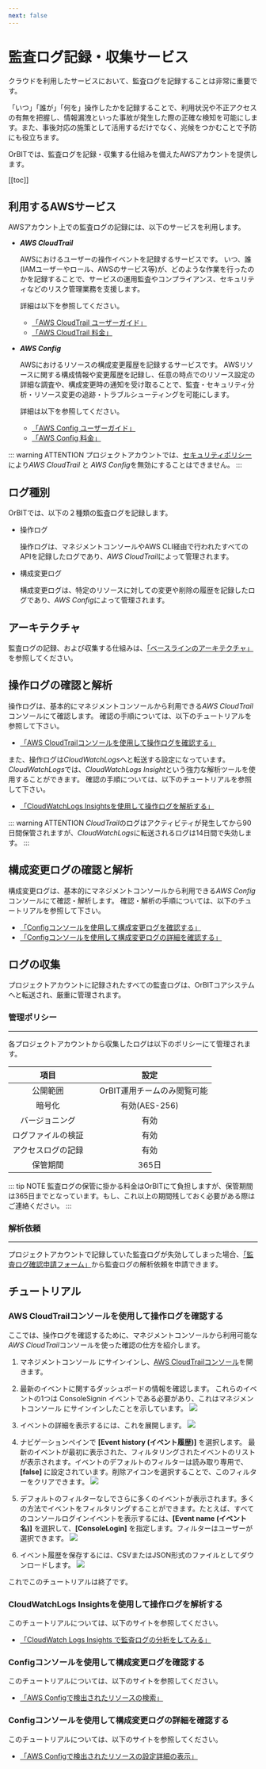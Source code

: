 ```yaml
---
next: false
---
```


# 監査ログ記録・収集サービス

クラウドを利用したサービスにおいて、監査ログを記録することは非常に重要です。

「いつ」「誰が」「何を」操作したかを記録することで、利用状況や不正アクセスの有無を把握し、情報漏洩といった事故が発生した際の正確な検知を可能にします。また、事後対応の施策として活用するだけでなく、兆候をつかむことで予防にも役立ちます。

OrBITでは、監査ログを記録・収集する仕組みを備えたAWSアカウントを提供します。

[[toc]]

## 利用するAWSサービス
AWSアカウント上での監査ログの記録には、以下のサービスを利用します。

- ***AWS CloudTrail***

    AWSにおけるユーザーの操作イベントを記録するサービスです。
    いつ、誰(IAMユーザーやロール、AWSのサービス等)が、どのような作業を行ったのかを記録することで、サービスの運用監査やコンプライアンス、セキュリティなどのリスク管理業務を支援します。

    詳細は以下を参照してください。
    - [「AWS CloudTrail ユーザーガイド」](https://docs.aws.amazon.com/ja_jp/awscloudtrail/latest/userguide/cloudtrail-user-guide.html)
    - [「AWS CloudTrail 料金」](https://aws.amazon.com/jp/cloudtrail/pricing/)

- ***AWS Config***

    AWSにおけるリソースの構成変更履歴を記録するサービスです。
    AWSリソースに関する構成情報や変更履歴を記録し、任意の時点でのリソース設定の詳細な調査や、構成変更時の通知を受け取ることで、監査・セキュリティ分析・リソース変更の追跡・トラブルシューティングを可能にします。

    詳細は以下を参照してください。
    - [「AWS Config ユーザーガイド」](https://docs.aws.amazon.com/ja_jp/config/latest/developerguide/WhatIsConfig.html)
    - [「AWS Config 料金」](https://aws.amazon.com/jp/config/pricing/)

::: warning ATTENTION
プロジェクトアカウントでは、[セキュリティポリシー](/guide/aws/service/security.html#特定の操作に対する制限)により*AWS CloudTrail* と *AWS Config*を無効にすることはできません。
:::

## ログ種別
OrBITでは、以下の２種類の監査ログを記録します。

- 操作ログ
    
    操作ログは、マネジメントコンソールやAWS CLI経由で行われたすべてのAPIを記録したログであり、*AWS CloudTrail*によって管理されます。

- 構成変更ログ

    構成変更ログは、特定のリソースに対しての変更や削除の履歴を記録したログであり、*AWS Config*によって管理されます。

## アーキテクチャ
監査ログの記録、および収集する仕組みは、[「ベースラインのアーキテクチャ」](/guide/aws/reference/baseline.html#アーキテクチャ)を参照してください。

## 操作ログの確認と解析
操作ログは、基本的にマネジメントコンソールから利用できる*AWS CloudTrail*コンソールにて確認します。
確認の手順については、以下のチュートリアルを参照して下さい。
- [「AWS CloudTrailコンソールを使用して操作ログを確認する」](#aws-cloudtrailコンソールを使用して操作ログを確認する)

また、操作ログは*CloudWatchLogs*へと転送する設定になっています。
*CloudWatchLogs*では、*CloudWatchLogs Insight*という強力な解析ツールを使用することができます。
確認の手順については、以下のチュートリアルを参照して下さい。
- [「CloudWatchLogs Insightsを使用して操作ログを解析する」](#cloudwatchlogs-insightsを使用して操作ログを解析する)

::: warning ATTENTION
*CloudTrail*のログはアクティビティが発生してから90日間保管されますが、*CloudWatchLogs*に転送されるログは14日間で失効します。
:::

## 構成変更ログの確認と解析
構成変更ログは、基本的にマネジメントコンソールから利用できる*AWS Config*コンソールにて確認・解析します。
確認・解析の手順については、以下のチュートリアルを参照して下さい。
- [「Configコンソールを使用して構成変更ログを確認する」](#configコンソールを使用して構成変更ログを確認する)
- [「Configコンソールを使用して構成変更ログの詳細を確認する」](#configコンソールを使用して構成変更ログの詳細を確認する)

## ログの収集
プロジェクトアカウントに記録されたすべての監査ログは、OrBITコアシステムへと転送され、厳重に管理されます。

### 管理ポリシー
---
各プロジェクトアカウントから収集したログは以下のポリシーにて管理されます。

| 項目 | 設定 |
| :---: | :----: | 
| 公開範囲 |　OrBIT運用チームのみ閲覧可能 |　
| 暗号化 | 有効(AES-256) |
| バージョニング | 有効 | 
| ログファイルの検証 | 有効 |
| アクセスログの記録 | 有効 |
| 保管期間　| 365日 |

::: tip NOTE
監査ログの保管に掛かる料金はOrBITにて負担しますが、保管期間は365日までとなっています。もし、これ以上の期間残しておく必要がある際はご連絡ください。
:::

### 解析依頼
---
プロジェクトアカウントで記録していた監査ログが失効してしまった場合、[「監査ログ確認申請フォーム」](/request/analyze-auditlog)から監査ログの解析依頼を申請できます。

## チュートリアル

### AWS CloudTrailコンソールを使用して操作ログを確認する
ここでは、操作ログを確認するために、マネジメントコンソールから利用可能な*AWS CloudTrail*コンソールを使った確認の仕方を紹介します。

1. マネジメントコンソール にサインインし、[AWS CloudTrailコンソール](https://console.aws.amazon.com/cloudtrail/home/)を開きます。

2. 最新のイベントに関するダッシュボードの情報を確認します。
これらのイベントの1つは ConsoleSignin イベントである必要があり、これはマネジメントコンソール にサインインしたことを示しています。 
![](https://docs.aws.amazon.com/ja_jp/awscloudtrail/latest/userguide/images/cloudtrail-dashboard.png)

3. イベントの詳細を表示するには、これを展開します。
![](https://docs.aws.amazon.com/ja_jp/awscloudtrail/latest/userguide/images/cloudtrail-dashboard-expand-event.png)

4. ナビゲーションペインで **[Event history (イベント履歴)]** を選択します。
最新のイベントが最初に表示された、フィルタリングされたイベントのリストが表示されます。イベントのデフォルトのフィルターは読み取り専用で、**[false]** に設定されています。削除アイコンを選択することで、このフィルターをクリアできます。 
![](https://docs.aws.amazon.com/ja_jp/awscloudtrail/latest/userguide/images/cloudtrail-event-history.png)

5. デフォルトのフィルターなしでさらに多くのイベントが表示されます。多くの方法でイベントをフィルタリングすることができます。たとえば、すべてのコンソールログインイベントを表示するには、**[Event name (イベント名)]** を選択して、**[ConsoleLogin]** を指定します。フィルターはユーザーが選択できます。
![](https://docs.aws.amazon.com/ja_jp/awscloudtrail/latest/userguide/images/cloudtrail-event-history-filters.png)

6. イベント履歴を保存するには、CSVまたはJSON形式のファイルとしてダウンロードします。
![](https://docs.aws.amazon.com/ja_jp/awscloudtrail/latest/userguide/images/cloudtrail-event-history-download.png)

これでこのチュートリアルは終了です。

### CloudWatchLogs Insightsを使用して操作ログを解析する
このチュートリアルについては、以下のサイトを参照してください。
- [「CloudWatch Logs Insights で監査ログの分析をしてみる」](https://dev.classmethod.jp/cloud/aws/analyze-cloudtrail-cloud-watch-logs-insights/)

### Configコンソールを使用して構成変更ログを確認する
このチュートリアルについては、以下のサイトを参照してください。
- [「AWS Configで検出されたリソースの検索」](https://docs.aws.amazon.com/ja_jp/config/latest/developerguide/looking-up-discovered-resources.html)

### Configコンソールを使用して構成変更ログの詳細を確認する
このチュートリアルについては、以下のサイトを参照してください。
- [「AWS Configで検出されたリソースの設定詳細の表示」](https://docs.aws.amazon.com/ja_jp/config/latest/developerguide/view-manage-resource-console.html)
